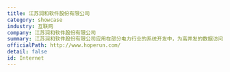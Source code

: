 ```yaml
---
title: 江苏润和软件股份有限公司
category: showcase
industry: 互联网
company: 江苏润和软件股份有限公司
summary: 江苏润和软件股份有限公司应用在部分电力行业的系统开发中，为高并发的数据访问提供支撑。部署openGauss服务器节点数为11~20个。
officialPath: http://www.hoperun.com/
detail: false
id: Internet
---
```


